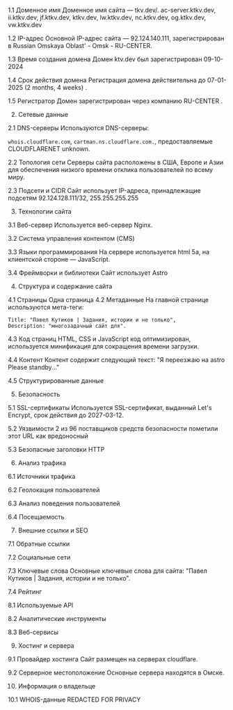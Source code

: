 1.1 Доменное имя
Доменное имя сайта — tkv.dev/.
ac-server.ktkv.dev, ii.ktkv.dev, jf.ktkv.dev, ktkv.dev, lw.ktkv.dev, nc.ktkv.dev, og.ktkv.dev, vw.ktkv.dev

1.2 IP-адрес
Основной IP-адрес сайта — 92.124.140.111, зарегистрирован в Russian Omskaya Oblast' - Omsk - RU-CENTER.

1.3 Время создания домена
Домен ktv.dev был зарегистрирован 09-10-2024


1.4 Срок действия домена
Регистрация домена действительна до 07-01-2025 (2 months, 4 weeks) .

1.5 Регистратор
Домен зарегистрирован через компанию RU-CENTER . 

2. Сетевые данные

2.1 DNS-серверы
Используются DNS-серверы:

`whois.cloudflare.com`,
`cartman.ns.cloudflare.com.`, предоставляемые CLOUDFLARENET
unknown.

2.2 Топология сети
Серверы сайта расположены в США, Европе и Азии для обеспечения низкого времени отклика пользователей по всему миру.

2.3 Подсети и CIDR
Сайт использует IP-адреса, принадлежащие подсетям 92.124.128.111/32, 255.255.255.255

3. Технологии сайта

3.1 Веб-сервер
Используется веб-сервер Nginx.

3.2 Система управления контентом (CMS)

3.3 Языки программирования
На сервере используется html 5a, на клиентской стороне — JavaScript.

3.4 Фреймворки и библиотеки
Сайт использует Astro

4. Структура и содержание сайта

4.1 Страницы
Одна страница
4.2 Метаданные
На главной странице используются мета-теги:

```
Title: "Павел Кутиков | Задания, истории и не только",
Description: "многозадачный сайт для".
```

4.3 Код страниц
HTML, CSS и JavaScript код оптимизирован, используется минификация для сокращения времени загрузки.

4.4 Контент
Контент содержит следующий текст: "Я переезжаю на astro Please standby..."

4.5 Структурированные данные


5. Безопасность

5.1 SSL-сертификаты
Используется SSL-сертификат, выданный Let's Encrypt, срок действия до 2027-03-12.

5.2 Уязвимости
2 из 96 поставщиков средств безопасности пометили этот URL как вредоносный

5.3 Безопасные заголовки HTTP


6. Анализ трафика

6.1 Источники трафика


6.2 Геолокация пользователей


6.3 Анализ поведения пользователей


6.4 Посещаемость


7. Внешние ссылки и SEO

7.1 Обратные ссылки


7.2 Социальные сети


7.3 Ключевые слова
Основные ключевые слова для сайта: "Павел Кутиков | Задания, истории и не только".

7.4 Рейтинг


8.1 Используемые API


8.2 Аналитические инструменты


8.3 Веб-сервисы


9. Хостинг и сервера

9.1 Провайдер хостинга
Сайт размещен на серверах cloudflare.

9.2 Серверное местоположение
Основные сервера находятся в Омске.

10. Информация о владельце

10.1 WHOIS-данные
REDACTED FOR PRIVACY 







